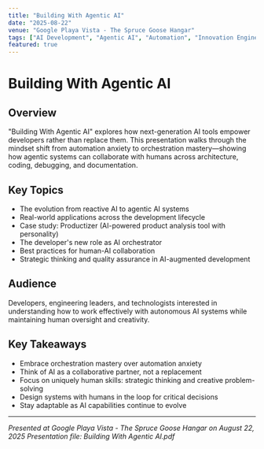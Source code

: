 ```yaml
---
title: "Building With Agentic AI"
date: "2025-08-22"
venue: "Google Playa Vista - The Spruce Goose Hangar"
tags: ["AI Development", "Agentic AI", "Automation", "Innovation Engineering", "Generative AI", "AI Tools", "Software Productivity", "Future of Work", "Coding with AI", "AI Orchestration"]
featured: true
---
```


# Building With Agentic AI

## Overview

"Building With Agentic AI" explores how next-generation AI tools empower developers rather than replace them. This presentation walks through the mindset shift from automation anxiety to orchestration mastery—showing how agentic systems can collaborate with humans across architecture, coding, debugging, and documentation.

## Key Topics

- The evolution from reactive AI to agentic AI systems
- Real-world applications across the development lifecycle
- Case study: Productizer (AI-powered product analysis tool with personality)
- The developer's new role as AI orchestrator
- Best practices for human-AI collaboration
- Strategic thinking and quality assurance in AI-augmented development

## Audience

Developers, engineering leaders, and technologists interested in understanding how to work effectively with autonomous AI systems while maintaining human oversight and creativity.

## Key Takeaways

- Embrace orchestration mastery over automation anxiety
- Think of AI as a collaborative partner, not a replacement
- Focus on uniquely human skills: strategic thinking and creative problem-solving
- Design systems with humans in the loop for critical decisions
- Stay adaptable as AI capabilities continue to evolve

---

*Presented at Google Playa Vista - The Spruce Goose Hangar on August 22, 2025*
*Presentation file: Building With Agentic AI.pdf*
